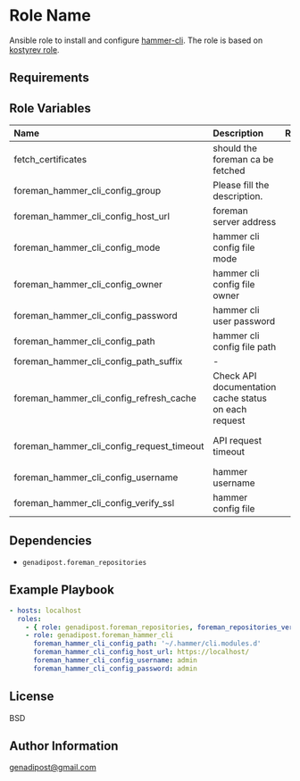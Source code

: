 Role Name
=========

Ansible role to install and configure [hammer-cli](https://github.com/theforeman/hammer-cli).
The role is based on [kostyrev role](https://github.com/kostyrev/ansible-role-foreman-hammer_cli).

Requirements
------------

Role Variables
--------------

| Name    | Description    | Required    | Default    | Values | Examples |
|:--|:--|:-:|:-:|:-:|:--|
| fetch_certificates | should the foreman ca be fetched | No | True | - | - |
| foreman_hammer_cli_config_group | Please fill the description. | No | root | - | - |
| foreman_hammer_cli_config_host_url | foreman server address | Yes | https://localhost/ | - | - |
| foreman_hammer_cli_config_mode | hammer cli config file mode | No | 416 | - | - |
| foreman_hammer_cli_config_owner | hammer cli config file owner | No | root | - | - |
| foreman_hammer_cli_config_password | hammer cli user password | No | changeme | - | - |
| foreman_hammer_cli_config_path | hammer cli config file path | No | /etc/hammer/cli.modules.d | - | - |
| foreman_hammer_cli_config_path_suffix | - | No |  | - | - |
| foreman_hammer_cli_config_refresh_cache | Check API documentation cache status on each request | No | false | - | - |
| foreman_hammer_cli_config_request_timeout | API request timeout | No | 120 | - | Please fill the example. |
| foreman_hammer_cli_config_username | hammer username | No | admin | - | - |
| foreman_hammer_cli_config_verify_ssl | hammer config file | No | true | - | - |

Dependencies
------------

* `genadipost.foreman_repositories`

Example Playbook
----------------

```yml
- hosts: localhost
  roles:
    - { role: genadipost.foreman_repositories, foreman_repositories_version: latest }
    - role: genadipost.foreman_hammer_cli
      foreman_hammer_cli_config_path: '~/.hammer/cli.modules.d'
      foreman_hammer_cli_config_host_url: https://localhost/
      foreman_hammer_cli_config_username: admin
      foreman_hammer_cli_config_password: admin
```

License
-------

BSD

Author Information
------------------

genadipost@gmail.com
